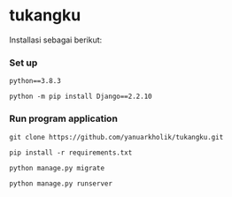 # tukangku

Installasi sebagai berikut:

### Set up 
`python==3.8.3`

`python -m pip install Django==2.2.10`


### Run program application

`git clone https://github.com/yanuarkholik/tukangku.git`

`pip install -r requirements.txt`

`python manage.py migrate`

`python manage.py runserver`
